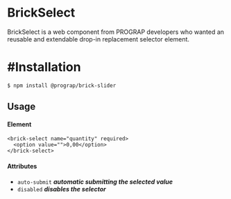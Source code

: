 # BrickSelect

BrickSelect is a web component from PROGRAP developers who wanted an reusable and extendable drop-in replacement selector element.

# #Installation
`$ npm install @prograp/brick-slider`

## Usage
#### Element
```
<brick-select name="quantity" required>
  <option value="">0,00</option>
</brick-select>
```
#### Attributes
+ `auto-submit` ***automatic submitting the selected value***
+ `disabled` ***disables the selector***
